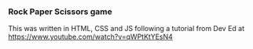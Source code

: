 ### Rock Paper Scissors game

This was written in HTML, CSS and JS following a tutorial from Dev Ed at
https://www.youtube.com/watch?v=qWPtKtYEsN4

